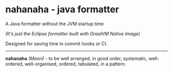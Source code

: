 # nahanaha - java formatter

A Java formatter without the JVM startup time

_(It's just the Eclipse formatter built with GraalVM Native Image)_

Designed for saving time in commit hooks or CI.

---

**nahanaha** _(Maori)_ - to be well arranged, in good order, systematic, well-ordered, well-organised, ordered, tabulated, in a pattern. 

